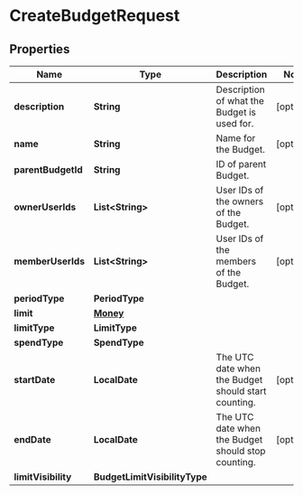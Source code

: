 

# CreateBudgetRequest


## Properties

| Name | Type | Description | Notes |
|------------ | ------------- | ------------- | -------------|
|**description** | **String** |  Description of what the Budget is used for.  |  [optional] |
|**name** | **String** |  Name for the Budget.  |  [optional] |
|**parentBudgetId** | **String** |  ID of parent Budget.  |  |
|**ownerUserIds** | **List&lt;String&gt;** |  User IDs of the owners of the Budget.  |  [optional] |
|**memberUserIds** | **List&lt;String&gt;** |  User IDs of the members of the Budget.  |  [optional] |
|**periodType** | **PeriodType** |  |  |
|**limit** | [**Money**](Money.md) |  |  |
|**limitType** | **LimitType** |  |  |
|**spendType** | **SpendType** |  |  |
|**startDate** | **LocalDate** |  The UTC date when the Budget should start counting.  |  [optional] |
|**endDate** | **LocalDate** |  The UTC date when the Budget should stop counting.  |  [optional] |
|**limitVisibility** | **BudgetLimitVisibilityType** |  |  |



